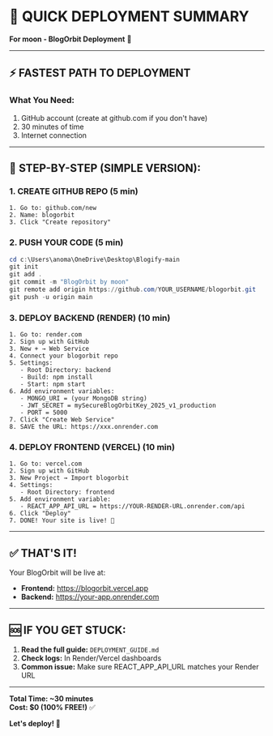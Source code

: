 # 🚀 QUICK DEPLOYMENT SUMMARY

**For moon - BlogOrbit Deployment** 🌙

---

## ⚡ FASTEST PATH TO DEPLOYMENT

### **What You Need:**
1. GitHub account (create at github.com if you don't have)
2. 30 minutes of time
3. Internet connection

---

## 📝 STEP-BY-STEP (SIMPLE VERSION):

### **1. CREATE GITHUB REPO** (5 min)
```
1. Go to: github.com/new
2. Name: blogorbit
3. Click "Create repository"
```

### **2. PUSH YOUR CODE** (5 min)
```powershell
cd c:\Users\anoma\OneDrive\Desktop\Blogify-main
git init
git add .
git commit -m "BlogOrbit by moon"
git remote add origin https://github.com/YOUR_USERNAME/blogorbit.git
git push -u origin main
```

### **3. DEPLOY BACKEND (RENDER)** (10 min)
```
1. Go to: render.com
2. Sign up with GitHub
3. New + → Web Service
4. Connect your blogorbit repo
5. Settings:
   - Root Directory: backend
   - Build: npm install
   - Start: npm start
6. Add environment variables:
   - MONGO_URI = (your MongoDB string)
   - JWT_SECRET = mySecureBlogOrbitKey_2025_v1_production
   - PORT = 5000
7. Click "Create Web Service"
8. SAVE the URL: https://xxx.onrender.com
```

### **4. DEPLOY FRONTEND (VERCEL)** (10 min)
```
1. Go to: vercel.com
2. Sign up with GitHub
3. New Project → Import blogorbit
4. Settings:
   - Root Directory: frontend
5. Add environment variable:
   - REACT_APP_API_URL = https://YOUR-RENDER-URL.onrender.com/api
6. Click "Deploy"
7. DONE! Your site is live! 🎉
```

---

## ✅ THAT'S IT!

Your BlogOrbit will be live at:
- **Frontend:** https://blogorbit.vercel.app
- **Backend:** https://your-app.onrender.com

---

## 🆘 IF YOU GET STUCK:

1. **Read the full guide:** `DEPLOYMENT_GUIDE.md`
2. **Check logs:** In Render/Vercel dashboards
3. **Common issue:** Make sure REACT_APP_API_URL matches your Render URL

---

**Total Time: ~30 minutes**  
**Cost: $0 (100% FREE!)** ✅

**Let's deploy! 🚀**
